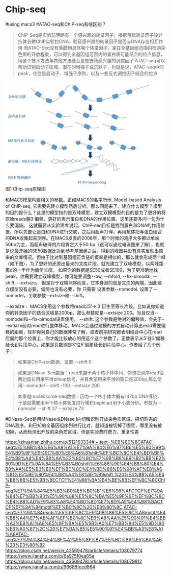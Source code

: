 # Chip-seq
#using macs3
#ATAC-seq和ChIP-seq有啥区别？
> ChIP-Seq是实验前明确有一个感兴趣的转录因子，根据目标转录因子设计抗体去做ChIP实验拉DNA，验证感兴趣的转录因子是否与DNA存在相互作用
> 而ATAC-Seq没有落脚到具体哪个转录因子，是在全基因组范围内检测染色质的开放程度，可以得到全基因组范围内的蛋白质可能结合的位点信息，用这个技术方法与其他方法结合是想去筛感兴趣的调控因子
> ATAC-seq可以帮助识别启动子区域、潜在的增强子或沉默子，也就是说，ATAC-seq中的peak，往往是启动子、增强子序列，以及一些反式调控因子结合的位点

![image](https://github.com/netwon123/Chip-seq/blob/main/img/chip.jpg)
图1 Chip-seq原理图

和MACS模型构建相关的参数。正如MACS的名字所示, Model-based Analysis of ChIP-seq, 它需要先建立模型然后分析。那么问题来了，建立什么模型？模型的目的是什么？这里的模型指的是双峰模型，建立双模模型的目的是为了更好的将原始reads朝3'偏移，更好的表示蛋白和DNA的作用位置。这里还要多问一句为什么要偏倚。
这就需要从实验建库说起。ChIP-seq目标是找到蛋白和DNA的作用位置，所以先要让蛋白和DNA进行交联，之后用超声打碎，再用抗体把与蛋白结合的DNA收集起来测序。在MACS发表的2008年，那个时候的测序大多都以单端50bp为主，而超声破碎的片段肯定大于50 bp（这可以通过电泳图来了解），也就是说最开始的SE50数据比对到参考基因组之后，得到的峰图并没有真实反映出原来的文库情况。但由于比对到基因组正负链的概率是相似的，那么就会形成两个峰（如下图），为了更好的还原出最来的文库片段，就先建立了双峰模型，以两峰距离d的一半作为偏倚长度。
如果你的数据是SE50或者SE100，为了更准确地找peak，你需要建立双峰模型，你可能要调整--bw, --mfold, --fix-bimodal, --shift, --extsize。 但是对于双端测序而言，它本身测的就是文库的两端，因此建立模型没有必要，偏倚也没有必要，你 只需要 设置参数--nomodel.
设置了--nomodel，关联参数--extsize和--shift。

--extsize： MACS使用这个参数将read以5'-> 3'衍生至等长片段。比如说你知道你的转录因子的结合区域是200bp，那么参数就是--extsize 200。当且仅当--nomodel和--fix-bimodal设置使用。
--shift: 这个参数是绝对的偏移值，会先于--extsize前对read进行整体移动。MACS会通过建模的方式自动计算出read需要偏移的距离，除非你对自己的数据非常了解，或者前期研究都表明结合中心在read后面的那个位置上，你才能比较放心的用这个这个参数了。正数表示从5'往3'偏移延长到片段中心，如果是负数则是3'往5'偏移延长到片段中心。作者给了几个例子：

>如果是ChIP-seq数据，设置·--shift 0

>如果是DNase-Seq数据：read来自于两个核小体中间，你想把测序read往两边延长用来平滑pileup信号，并且希望用来平滑的窗口是200bp,那么使用--nomodel --shift -100 --extsize 200

>如果是nucleosome-seq数据：因为一个核小体大概有147bp DNA缠绕，于是就需要用半个核小体长度进行堆积(pipleup)用于小波分析。参数为--nomodel --shift 37 --extsize 73

#DNase-Seq是用MNase或DNase I内切酶识别开放染色质区域，把切割完的DNA测序，和已知的全基因组序列进行比对，就知道被切掉了哪里，哪里没有被切掉，从而检测出开放的染色质区域。但是实验费时费力，重复性差


https://zhuanlan.zhihu.com/p/512163334#:~:text=%E8%80%8CATAC-seq%E5%BB%BA%E6%A8%A1%E7%9A%84%E6%97%B6%E5%80%99%E4%B9%9F%E9%9C%80%E8%A6%81shift%EF%BC%8C%E4%BD%BF%E4%B8%A4%E4%B8%AA%E2%80%9C%E7%9B%B8%E9%82%BB%E2%80%9D%E7%9A%84%E5%B3%B0shift%E6%88%90%E4%B8%80%E4%B8%AA%E5%B3%B0%EF%BC%8C%E4%BD%86%E6%98%AF%E8%A6%81%E5%BE%80%E4%B8%A4%E8%BE%B9shift.%20%E4%BB%A5%E4%B8%8B%E5%9B%BECTCF%E4%B8%BA%E4%BE%8B%EF%BC%8CChIP-seq%E7%9A%84%E5%B3%B0%E5%B0%B1%E6%98%AFCTCF%E7%9A%84%E7%BB%93%E5%90%88%E5%8C%BA%E5%9F%9F%EF%BC%8C%E4%B8%AD%E9%83%A8%E4%BD%8D%E7%BD%AE%E4%B8%BACTCF%E7%9A%84motif%EF%BC%8C%20%E8%80%8C,ATAC-seq%E7%9A%84reads%E5%AF%8C%E9%9B%86%E5%9C%A8motif%E4%B8%A4%E7%AB%AF%EF%BC%8C%E6%A8%AA%E5%90%91%E4%BB%A3%E8%A1%A8%E5%9F%BA%E5%9B%A0%E7%BB%84%E5%9D%90%E6%A0%87%2C%20%E7%BA%B5%E5%90%91%E4%BB%A3%E8%A1%A8ATAC-seq%E7%9A%84%E4%BF%A1%E5%8F%B7%E5%BC%BA%E5%BA%A6%20%E3%80%82
https://blog.csdn.net/weixin_43569478/article/details/108079774
https://www.jianshu.com/p/6a975f0ea65a
https://blog.csdn.net/weixin_43569478/article/details/108079812
https://www.jianshu.com/p/96688fecd864
